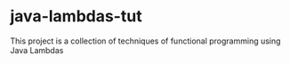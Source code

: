 # java-lambdas-tut
This project is a collection of techniques of functional programming using Java Lambdas
